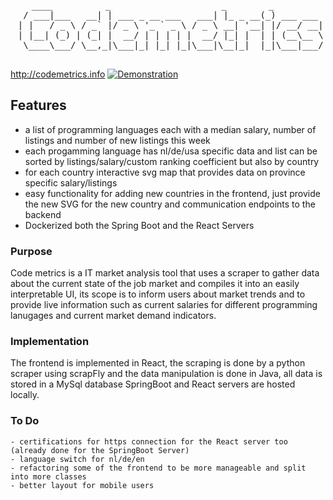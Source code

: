 <div align="center">
<pre>
    ____          _                     _        _          
  / ___|___   __| | ___ _ __ ___   ___| |_ _ __(_) ___ ___ 
 | |   / _ \ / _` |/ _ \ '_ ` _ \ / _ \ __| '__| |/ __/ __|
 | |__| (_) | (_| |  __/ | | | | |  __/ |_| |  | | (__\__ \
  \____\___/ \__,_|\___|_| |_| |_|\___|\__|_|  |_|\___|___/
                                                                                                        </pre>
</div>

[//]: # (https://patorjk.com/software/taag/#p=display&f=Ivrit&t=Commi%20tScheduler)
http://codemetrics.info
[![Demonstration](https://img.youtube.com/vi/mosv04ryBvM/maxresdefault.jpg)](https://youtu.be/mosv04ryBvM)

## Features
- a list of programming languages each with a median salary, number of listings and number of new listings this week
- each progamming language has nl/de/usa specific data and list can be sorted by listings/salary/custom ranking coefficient but also by country
- for each country interactive svg map that provides data on province specific salary/listings
- easy functionality for adding new countries in the frontend, just provide the new SVG for the new country and communication endpoints to the backend
- Dockerized both the Spring Boot and the React Servers

### Purpose
Code metrics is a IT market analysis tool that uses a scraper to gather data about the current state of the job market and
compiles it into an easily interpretable UI, its scope is to inform users about market trends and to provide live information such as current salaries for different programming lanugages and current market demand indicators.
### Implementation
The frontend is implemented in React, the scraping is done by a python scraper using scrapFly and the data manipulation is done in Java, all data is stored in a MySql database SpringBoot and React servers are hosted locally.
### To Do 
    - certifications for https connection for the React server too (already done for the SpringBoot Server)
    - language switch for nl/de/en
    - refactoring some of the frontend to be more manageable and split into more classes
    - better layout for mobile users

